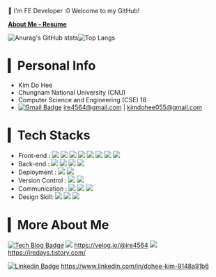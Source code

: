 
💜 I'm FE Developer :0 Welcome to my GitHub!

**[About Me - Resume](https://irelifesheet.notion.site/About-Me-7abbf9c908424552965646317385d345)**

![Anurag's GitHub stats](https://github-readme-stats-sand-six-91.vercel.app/api?username=ire4564&show_icons=true&count_private=true&line_height=24&theme=dracula&hide=stars)![Top Langs](https://github-readme-stats-sand-six-91.vercel.app/api/top-langs/?username=ire4564&layout=compact&theme=dracula)



# ▎Personal Info

- Kim Do Hee
- Chungnam National University (CNU)
- Computer Science and Engineering (CSE) 18
- [![Gmail Badge](https://img.shields.io/badge/Gmail-d14836?style=flat-square&logo=Gmail&logoColor=white&link=mailto:snugyun01@gmail.com)](mailto:snugyun01@gmail.com) ire4564@gmail.com | kimdohee055@gmail.com



# ▎Tech Stacks

- Front-end : <span><img src="https://img.shields.io/badge/HTML-e34f26?style=flat&logo=html5&logoColor=white"/></span> <span><img src="https://img.shields.io/badge/CSS-1572b6?style=flat&logo=css3&logoColor=white"/></span> <span><img src="https://img.shields.io/badge/JavaScript-dbab09?style=flat&logo=javascript&logoColor=white"/></span> <span><img src="https://img.shields.io/badge/Sass-cc6699?style=flat&logo=sass&logoColor=white"/></span> <span><img src="https://img.shields.io/badge/React-61dafb?style=flat&logo=react&logoColor=white"/></span> <span><img src="https://img.shields.io/badge/Redux-764abc?style=flat&logo=redux&logoColor=white"/> <span><img src="https://img.shields.io/badge/ReactNative-61dafb?style=flat&logo=react&logoColor=white"/></span></span> <span><img src="https://img.shields.io/badge/webpack-1572b6?style=flat&logo=webpack&logoColor=white"/></span>
- Back-end : <span><img src="https://img.shields.io/badge/Python-3776AB?style=flat&logo=python&logoColor=white"/></span> <img src="https://img.shields.io/badge/MySQL-cc6699?style=flat&logo=mysql&logoColor=white"/> <img src="https://img.shields.io/badge/Node.js-00c7b7?style=flat&logo=node.js&logoColor=white"/> <img src="https://img.shields.io/badge/Java-1572b6?style=flat&logo=css3&logoColor=white"/>
- Deployment : <span><img src="https://img.shields.io/badge/AWS-232f3e?style=flat&logo=amazon-aws&logoColor=white"/></span> <span><img src="https://img.shields.io/badge/GoogleCloud-00c7b7?style=flat&logo=GoogleCloud&logoColor=white"/></span>
- Version Control : <span><img src="https://img.shields.io/badge/Git-f05032?style=flat&logo=git&logoColor=white"/></span> <span><img src="https://img.shields.io/badge/GitHub-181717?style=flat&logo=github&logoColor=white"/></span>
- Communication : <span><img src="https://img.shields.io/badge/Slack-0052cc?style=flat&logo=slack&logoColor=white"/></span> <span><img src="https://img.shields.io/badge/Figma-f24e1e?style=flat&logo=figma&logoColor=white"/></span> <span><img src="https://img.shields.io/badge/Notion-181717?style=flat&logo=notion&logoColor=white"/></span>
- Design Skill: <span><img src="https://img.shields.io/badge/Photoshop-0052cc?style=flat&logo=adobe&logoColor=white"/></span> <span><img src="https://img.shields.io/badge/Xd-red?style=flat&logo=adobe&logoColor=white"/></span> <span><img src="https://img.shields.io/badge/Illustrator-ffff?style=flat&logo=adobe&logoColor=white"/></span> 



# ▎More About Me

[![Tech Blog Badge](http://img.shields.io/badge/-Tech%20blog-black?style=flat-square&logo=github&link=https://zzsza.github.io/)](https://zzsza.github.io/) <img src="https://img.shields.io/badge/velog-00c7b7?style=flat&logo=velog&logoColor=white"/> https://velog.io/@ire4564 <span><img src="https://img.shields.io/badge/tistory-f05032?style=flat&logo=tistory&logoColor=white"/></span> https://iredays.tistory.com/

[![Linkedin Badge](https://img.shields.io/badge/-LinkedIn-blue?style=flat-square&logo=Linkedin&logoColor=white&link=https://www.linkedin.com/in/seong-yun-byeon-8183a8113/)](https://www.linkedin.com/in/seong-yun-byeon-8183a8113/) https://www.linkedin.com/in/dohee-kim-9148a91b6

